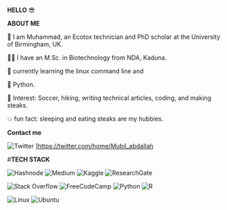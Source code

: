 **HELLO** 😎

**ABOUT ME**

🧔 I am Muhammad, an Ecotox technician and PhD scholar at the University of Birmingham, UK.

👨‍🎓 I have an M.Sc. in Biotechnology from NDA, Kaduna.

🐧 currently learning the linux command line and

🐍 Python.

🙂 Interest: Soccer, hiking, writing technical articles, coding, and making steaks.

💥 fun fact: sleeping and eating steaks are my hubbies.


**Contact me**

![Twitter](https://img.shields.io/badge/Twitter-%231DA1F2.svg?style=for-the-badge&logo=Twitter&logoColor=white)
]https://twitter.com/home/Mubil_abdallah






#**TECH STACK**

![Hashnode](https://img.shields.io/badge/Hashnode-2962FF?style=for-the-badge&logo=hashnode&logoColor=white)
![Medium](https://img.shields.io/badge/Medium-12100E?style=for-the-badge&logo=medium&logoColor=white)
![Kaggle](https://img.shields.io/badge/Kaggle-035a7d?style=for-the-badge&logo=kaggle&logoColor=white)
![ResearchGate](https://img.shields.io/badge/ResearchGate-00CCBB?style=for-the-badge&logo=ResearchGate&logoColor=white)

![Stack Overflow](https://img.shields.io/badge/-Stackoverflow-FE7A16?style=for-the-badge&logo=stack-overflow&logoColor=white)
![FreeCodeCamp](https://img.shields.io/badge/Freecodecamp-%23123.svg?&style=for-the-badge&logo=freecodecamp&logoColor=green)
![Python](https://img.shields.io/badge/python-3670A0?style=for-the-badge&logo=python&logoColor=ffdd54)
![R](https://img.shields.io/badge/r-%23276DC3.svg?style=for-the-badge&logo=r&logoColor=white)

![Linux](https://img.shields.io/badge/Linux-FCC624?style=for-the-badge&logo=linux&logoColor=black)
![Ubuntu](https://img.shields.io/badge/Ubuntu-E95420?style=for-the-badge&logo=ubuntu&logoColor=white)
